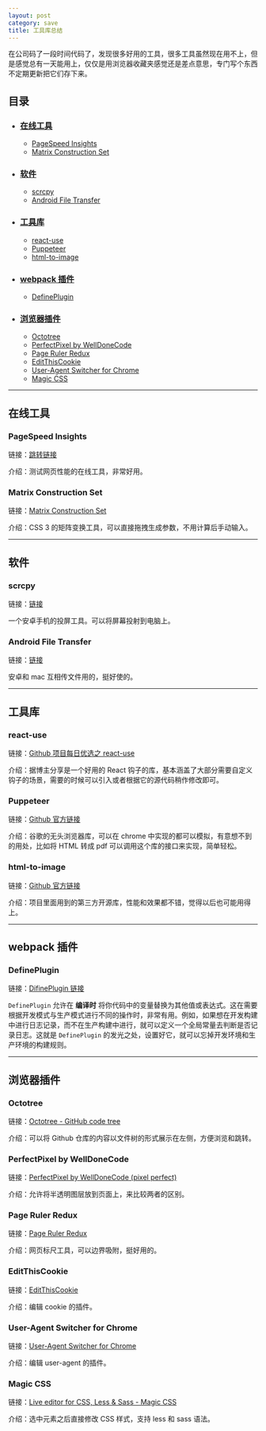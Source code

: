 ```yaml
---
layout: post
category: save
title: 工具库总结
---
```


在公司码了一段时间代码了，发现很多好用的工具，很多工具虽然现在用不上，但是感觉总有一天能用上，仅仅是用浏览器收藏夹感觉还是差点意思，专门写个东西不定期更新把它们存下来。

## 目录

- ### [在线工具](#在线工具)

  - [PageSpeed Insights](#pagespeed-insights)
  - [Matrix Construction Set](#matrix-construction-set)

- ### [软件](#软件)

  - [scrcpy](#scrcpy)
  - [Android File Transfer](#android-file-transfer)

- ### [工具库](#工具库)

  - [react-use](#react-use)
  - [Puppeteer](#puppeteer)
  - [html-to-image](#html-to-image)

- ### [webpack 插件](#webpack-插件)

  - [DefinePlugin](#defineplugin)

- ### [浏览器插件](#浏览器插件)

  - [Octotree](#octotree)
  - [PerfectPixel by WellDoneCode](#perfectpixel-by-welldonecode)
  - [Page Ruler Redux](#page-ruler-redux)
  - [EditThisCookie](#editthiscookie)
  - [User-Agent Switcher for Chrome](#user-agent-switcher-for-chrome)
  - [Magic CSS](#magic-css)

---

## 在线工具

### PageSpeed Insights

链接：[跳转链接](https://developers.google.com/speed/pagespeed/insights/)

介绍：测试网页性能的在线工具，非常好用。

### Matrix Construction Set

链接：[Matrix Construction Set](http://www.useragentman.com/matrix/)

介绍：CSS 3 的矩阵变换工具，可以直接拖拽生成参数，不用计算后手动输入。

---

## 软件

### scrcpy

链接：[链接](https://github.com/Genymobile/scrcpy/blob/master/README.zh-Hans.md)

一个安卓手机的投屏工具。可以将屏幕投射到电脑上。

### Android File Transfer

链接：[链接](https://www.android.com/filetransfer/)

安卓和 mac 互相传文件用的，挺好使的。

---

## 工具库

### react-use

链接：[Github 项目每日优选之 react-use](https://juejin.cn/post/7005497283399647268)

介绍：据博主分享是一个好用的 React 钩子的库，基本涵盖了大部分需要自定义钩子的场景，需要的时候可以引入或者根据它的源代码稍作修改即可。

### Puppeteer

链接：[Github 官方链接](https://github.com/puppeteer/puppeteer)

介绍：谷歌的无头浏览器库，可以在 chrome 中实现的都可以模拟，有意想不到的用处，比如将 HTML 转成 pdf 可以调用这个库的接口来实现，简单轻松。

### html-to-image

链接：[Github 官方链接](https://github.com/bubkoo/html-to-image)

介绍：项目里面用到的第三方开源库，性能和效果都不错，觉得以后也可能用得上。

---

## webpack 插件

### DefinePlugin

链接：[DifinePlugin 链接](https://webpack.docschina.org/plugins/define-plugin/)

`DefinePlugin` 允许在 **编译时** 将你代码中的变量替换为其他值或表达式。这在需要根据开发模式与生产模式进行不同的操作时，非常有用。例如，如果想在开发构建中进行日志记录，而不在生产构建中进行，就可以定义一个全局常量去判断是否记录日志。这就是 `DefinePlugin` 的发光之处，设置好它，就可以忘掉开发环境和生产环境的构建规则。

---

## 浏览器插件

### Octotree

链接：[Octotree - GitHub code tree](https://chrome.google.com/webstore/detail/octotree-github-code-tree/bkhaagjahfmjljalopjnoealnfndnagc/related)

介绍：可以将 Github 仓库的内容以文件树的形式展示在左侧，方便浏览和跳转。

### PerfectPixel by WellDoneCode

链接：[PerfectPixel by WellDoneCode (pixel perfect)](https://chrome.google.com/webstore/detail/perfectpixel-by-welldonec/dkaagdgjmgdmbnecmcefdhjekcoceebit)

介绍：允许将半透明图层放到页面上，来比较两者的区别。

### Page Ruler Redux

链接：[Page Ruler Redux](https://chrome.google.com/webstore/detail/page-ruler-redux/giejhjebcalaheckengmchjekofhhmal)

介绍：网页标尺工具，可以边界吸附，挺好用的。

### EditThisCookie

链接：[EditThisCookie](https://chrome.google.com/webstore/detail/editthiscookie/fngmhnnpilhplaeedifhccceomclgfbg)

介绍：编辑 cookie 的插件。

### User-Agent Switcher for Chrome

链接：[User-Agent Switcher for Chrome](https://chrome.google.com/webstore/detail/user-agent-switcher-for-c/djflhoibgkdhkhhcedjiklpkjnoahfmg)

介绍：编辑 user-agent 的插件。

### Magic CSS

链接：[Live editor for CSS, Less & Sass - Magic CSS](https://chrome.google.com/webstore/detail/live-editor-for-css-less/ifhikkcafabcgolfjegfcgloomalapol/reviews)

介绍：选中元素之后直接修改 CSS 样式，支持 less 和 sass 语法。
